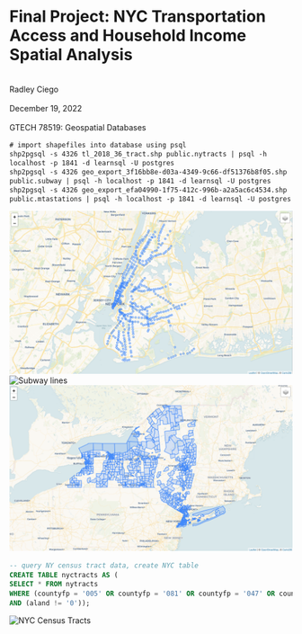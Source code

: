 # Final Project: NYC Transportation Access and Household Income Spatial Analysis
<br> Radley Ciego <br>
<br> December 19, 2022 <br>
<br> GTECH 78519: Geospatial Databases <br>

```
# import shapefiles into database using psql
shp2pgsql -s 4326 tl_2018_36_tract.shp public.nytracts | psql -h localhost -p 1841 -d learnsql -U postgres
shp2pgsql -s 4326 geo_export_3f16bb8e-d03a-4349-9c66-df51376b8f05.shp public.subway | psql -h localhost -p 1841 -d learnsql -U postgres
shp2pgsql -s 4326 geo_export_efa04990-1f75-412c-996b-a2a5ac6c4534.shp public.mtastations | psql -h localhost -p 1841 -d learnsql -U postgres
```

![Subway stations](/img/f2.png)
![Subway lines](/img/f4.png)
![Census tracts](/img/f3.png)

```sql
-- query NY census tract data, create NYC table
CREATE TABLE nyctracts AS (
SELECT * FROM nytracts
WHERE (countyfp = '005' OR countyfp = '081' OR countyfp = '047' OR countyfp = '061' OR countyfp = '085')
AND (aland != '0'));
```

![NYC Census Tracts](/img/f1.png)
